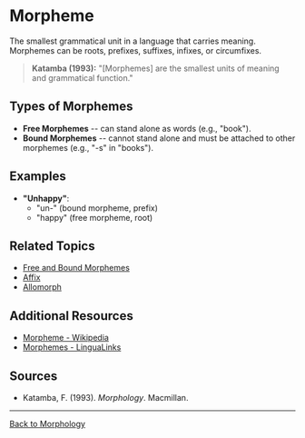 # Morpheme

The smallest grammatical unit in a language that carries meaning. Morphemes can be roots, prefixes, suffixes, infixes, or circumfixes.

> **Katamba (1993):**
> "[Morphemes] are the smallest units of meaning and grammatical function."

## Types of Morphemes

- **Free Morphemes** -- can stand alone as words (e.g., "book").
- **Bound Morphemes** -- cannot stand alone and must be attached to other morphemes (e.g., "-s" in "books").

## Examples

- **"Unhappy"**:
  - "un-" (bound morpheme, prefix)
  - "happy" (free morpheme, root)

## Related Topics

- [Free and Bound Morphemes](Free-and-Bound-Morphemes.md)
- [Affix](Affix.md)
- [Allomorph](Allomorph.md)

## Additional Resources

- [Morpheme - Wikipedia](https://en.wikipedia.org/wiki/Morpheme)
- [Morphemes - LinguaLinks](https://www.sil.org/lingualinks/languagelearning/OtherResources/GudlnsFrALnggAndCltrLrnrs/Morphemes.htm)

## Sources

- Katamba, F. (1993). *Morphology*. Macmillan.

---

[Back to Morphology](../README.md)
